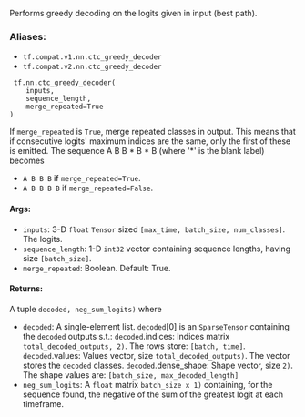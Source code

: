 Performs greedy decoding on the logits given in input (best path).
### Aliases:
- `tf.compat.v1.nn.ctc_greedy_decoder`
- `tf.compat.v2.nn.ctc_greedy_decoder`

```
 tf.nn.ctc_greedy_decoder(
    inputs,
    sequence_length,
    merge_repeated=True
)
```
If `merge_repeated` is `True`, merge repeated classes in output. This means that if consecutive logits' maximum indices are the same, only the first of these is emitted. The sequence A B B * B * B (where '*' is the blank label) becomes
- `A B B B` if `merge_repeated=True`.
- `A B B B B` if `merge_repeated=False`.
#### Args:
- `inputs`: 3-D `float` `Tensor` sized `[max_time, batch_size, num_classes]`. The logits.
- `sequence_length`: 1-D `int32` vector containing sequence lengths, having size `[batch_size]`.
- `merge_repeated`: Boolean. Default: True.
#### Returns:
A tuple `decoded, neg_sum_logits)` where
- `decoded`: A single-element list. `decoded`[0] is an `SparseTensor` containing the `decoded` outputs s.t.:
`decoded`.indices: Indices matrix `total_decoded_outputs, 2)`. The rows store: `[batch, time]`.
`decoded`.values: Values vector, size `total_decoded_outputs)`. The vector stores the `decoded` classes.
`decoded`.dense_shape: Shape vector, size `2)`. The shape values are: `[batch_size, max_decoded_length]`
- `neg_sum_logits`: A `float` matrix `batch_size x 1)` containing, for the sequence found, the negative of the sum of the greatest logit at each timeframe.
